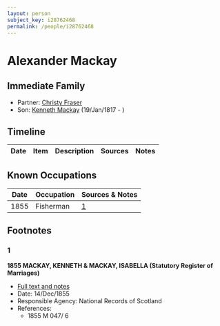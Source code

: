 ```yaml
---
layout: person
subject_key: i28762468
permalink: /people/i28762468
---
```


# Alexander Mackay

## Immediate Family

* Partner: [Christy Fraser](./@91889557@-christy-fraser-b-d.md)
* Son: [Kenneth Mackay](./@21362348@-kenneth-mackay-b1817-1-19-d.md) (19/Jan/1817 - )

## Timeline

Date | Item | Description | Sources | Notes
---|---|---|---|---

## Known Occupations

Date | Occupation | Sources & Notes
---|---|---
1855 | Fisherman | [1](#1)

## Footnotes

### 1

**1855 MACKAY, KENNETH & MACKAY, ISABELLA (Statutory Register of Marriages)**

* [Full text and notes](../sources/@60749102@-1855-mackay,-kenneth-&-mackay,-isabella-statutory-register-of-marriages-.md)
* Date: 14/Dec/1855
* Responsible Agency: National Records of Scotland
* References: 
  * 1855 M 047/ 6

